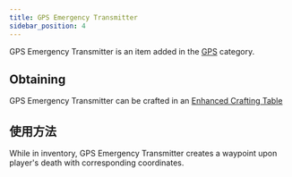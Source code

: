 ```yaml
---
title: GPS Emergency Transmitter
sidebar_position: 4
---
```


GPS Emergency Transmitter is an item added in the [GPS](GPS) category.

## Obtaining

GPS Emergency Transmitter can be crafted in an [Enhanced Crafting Table](Enhanced-Crafting-Table)

## 使用方法

While in inventory, GPS Emergency Transmitter creates a waypoint upon player's death with corresponding coordinates.
